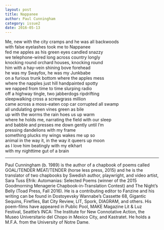 ```yaml
---
layout: post
title: Nappanee
author: Paul Cunningham
category: issue2
date: 2016-05-13
---
```


Me, new with the city cramps and he was all backwoods<br>
with false eyelashes took me to Nappanee<br>
fed me apples as his green eyes candled snazzy<br>
we telephone-wired long across country longly<br>
knocking round orchard houses, knocking round<br>
him with a hay-vein shining bove forehead<br>
he was my Swayfox, he was my Junkbabe<br>
on a furious trunk bottom where the apples mess<br>
where the napples just hill handpainted spotty<br>
we napped from time to time slurping radio<br>
off a highway tingle, two jabberdogs ripdrifting<br>
sleepwalking cross a screwgrass million<br>
came across a moss-eaten cop car corrupted all swamp<br>
all undulating green vines green as bile<br>
up with the worms the rain hoes us up warm<br>
where he holds me, narrating the field with our sleep<br>
and babble and presses me down gently until I’m<br>
pressing dandelions with my frame<br>
something plucks my wings wakes me up so<br>
animal in the way it, in the way it queers up moon<br>
as I love him beatingly with my elkhart<br>
with my nighttime gut of a brain<br>

___

Paul Cunningham (b. 1989) is the author of a chapbook of poems called GOAL/TENDER MEAT/TENDER (horse less press, 2015) and he is the translator of two chapbooks by Swedish author, playwright, and video artist, Sara Tuss Efrik: Automanias: Selected Poems (winner of the 2015 Goodmorning Menagerie Chapbook-in-Translation Contest) and The Night’s Belly (Toad Press, Fall 2016). He is a contributing editor to Fanzine and his writing can be found in Dostoyevsky Wannabe’s Cassette 68, Gigantic Sequins, Fireflies, Bat City Review, LIT, Spork, DIAGRAM, and others. His poem-films have appeared in Public Pool, MAKE Magazine Lit & Luz Festival, Seattle’s INCA: The Institute for New Connotative Action, the Museo Universitario del Chopo in Mexico City, and Kastratet. He holds a M.F.A. from the University of Notre Dame.
